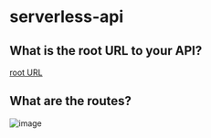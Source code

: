 # serverless-api
## What is the root URL to your API?
[root URL](https://ldtr0al35c.execute-api.us-east-1.amazonaws.com/)
## What are the routes?
![image](https://github.com/BasharIrani23/serverless-api/assets/129655131/4dfd60c3-3885-4ce2-9afb-0bdeed4da84f)
